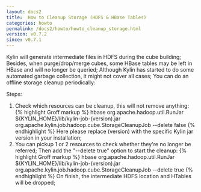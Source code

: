 ```yaml
---
layout: docs2
title:  How to Cleanup Storage (HDFS & HBase Tables)
categories: howto
permalink: /docs2/howto/howto_cleanup_storage.html
version: v0.7.2
since: v0.7.1
---
```


Kylin will generate intermediate files in HDFS during the cube building; Besides, when purge/drop/merge cubes, some HBase tables may be left in HBase and will no longer be queried; Although Kylin has started to do some 
automated garbage collection, it might not cover all cases; You can do an offline storage cleanup periodically:

Steps:
1. Check which resources can be cleanup, this will not remove anything:
{% highlight Groff markup %}
hbase org.apache.hadoop.util.RunJar ${KYLIN_HOME}/lib/kylin-job-(version).jar org.apache.kylin.job.hadoop.cube.StorageCleanupJob --delete false
{% endhighlight %}
Here please replace (version) with the specific Kylin jar version in your installation;
2. You can pickup 1 or 2 resources to check whether they're no longer be referred; Then add the "--delete true" option to start the cleanup:
{% highlight Groff markup %}
hbase org.apache.hadoop.util.RunJar ${KYLIN_HOME}/lib/kylin-job-(version).jar org.apache.kylin.job.hadoop.cube.StorageCleanupJob --delete true
{% endhighlight %}
On finish, the intermediate HDFS location and HTables will be dropped;